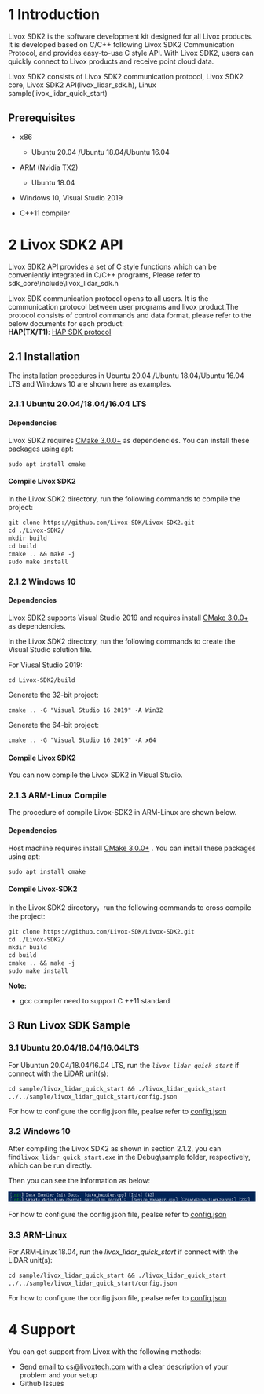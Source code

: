 # 1 Introduction

Livox SDK2 is the software development kit designed for all Livox products. It is developed based on C/C++ following Livox SDK2 Communication Protocol, and provides easy-to-use C style API. With Livox SDK2, users can quickly connect to Livox products and receive point cloud data. 

Livox SDK2 consists of Livox SDK2 communication protocol, Livox SDK2 core, Livox SDK2 API(livox_lidar_sdk.h), Linux sample(livox_lidar_quick_start)

## Prerequisites
* x86
  * Ubuntu 20.04 /Ubuntu 18.04/Ubuntu 16.04

* ARM (Nvidia TX2) 
  * Ubuntu 18.04

* Windows 10, Visual Studio 2019
* C++11 compiler 



# 2 Livox SDK2 API

Livox SDK2 API provides a set of C style functions which can be conveniently integrated in C/C++ programs, Please refer to sdk_core\include\livox_lidar_sdk.h<br>

Livox SDK communication protocol opens to all users. It is the communication protocol between user programs and livox product.The protocol consists of control commands and data format, please refer to the below documents for each product:<br>
**HAP(TX/T1)**: [HAP SDK protocol](<https://github.com/Livox-SDK/Livox-SDK2/wiki/Livox-SDK-Communication-Protocol-HAP>)


## 2.1 Installation
The installation procedures in Ubuntu 20.04 /Ubuntu 18.04/Ubuntu 16.04 LTS and Windows 10 are shown here as examples. 
### 2.1.1 Ubuntu 20.04/18.04/16.04 LTS
#### Dependencies
Livox SDK2 requires [CMake 3.0.0+](https://cmake.org/) as dependencies. You can install these packages using apt:  
```
sudo apt install cmake
```
#### Compile Livox SDK2

In the Livox SDK2 directory, run the following commands to compile the project: 
```
git clone https://github.com/Livox-SDK/Livox-SDK2.git
cd ./Livox-SDK2/
mkdir build
cd build
cmake .. && make -j
sudo make install
```

### 2.1.2 Windows 10

#### Dependencies
Livox SDK2 supports Visual Studio 2019 and requires install [CMake 3.0.0+](https://cmake.org/) as dependencies.  

In the Livox SDK2 directory, run the following commands to create the Visual Studio solution file. 

For Viusal Studio 2019:

```
cd Livox-SDK2/build
```
Generate the 32-bit project:

```
cmake .. -G "Visual Studio 16 2019" -A Win32
```
Generate the 64-bit project:
```
cmake .. -G "Visual Studio 16 2019" -A x64
```

#### Compile Livox SDK2
You can now compile the Livox SDK2 in Visual Studio.

### 2.1.3 ARM-Linux Compile

The procedure of compile Livox-SDK2 in ARM-Linux are shown below.

#### Dependencies

Host machine requires install [CMake 3.0.0+](https://cmake.org/) . You can install these packages using apt:

```
sudo apt install cmake
```

#### Compile Livox-SDK2

In the Livox SDK2 directory，run the following commands to cross compile the project:

```
git clone https://github.com/Livox-SDK/Livox-SDK2.git
cd ./Livox-SDK2/
mkdir build
cd build
cmake .. && make -j
sudo make install
```

**Note:**

- gcc compiler need to support C ++11 standard

## 3 Run Livox SDK Sample

### 3.1 Ubuntu 20.04/18.04/16.04LTS
For Ubuntun 20.04/18.04/16.04 LTS, run the *`livox_lidar_quick_start`* if connect with the LiDAR unit(s):
```
cd sample/livox_lidar_quick_start && ./livox_lidar_quick_start ../../sample/livox_lidar_quick_start/config.json
```

For how to configure the config.json file, pealse refer to [config.json](<https://github.com/Livox-SDK/Livox-SDK2/wiki/hap-config-file-description>)



### 3.2 Windows 10
After compiling the Livox SDK2 as shown in section 2.1.2, you can find`livox_lidar_quick_start.exe` in the Debug\sample folder, respectively, which can be run directly. 

Then you can see the information as below:

![](doc/images/sdk_init.png)

For how to configure the config.json file, pealse refer to [config.json](<https://github.com/Livox-SDK/Livox-SDK2/wiki/hap-config-file-description>)

### 3.3 ARM-Linux

For ARM-Linux 18.04,  run the *livox_lidar_quick_start* if connect with the LiDAR unit(s):

```
cd sample/livox_lidar_quick_start && ./livox_lidar_quick_start ../../sample/livox_lidar_quick_start/config.json
```

For how to configure the config.json file, pealse refer to [config.json](<https://github.com/Livox-SDK/Livox-SDK2/wiki/hap-config-file-description>)



# 4 Support

You can get support from Livox with the following methods:
* Send email to cs@livoxtech.com with a clear description of your problem and your setup
* Github Issues


